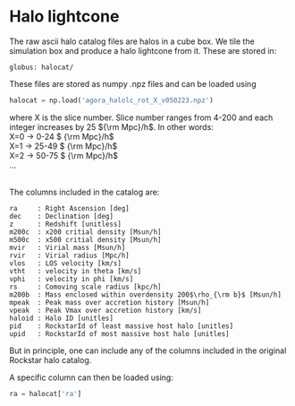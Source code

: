 # Halo lightcone

The raw ascii halo catalog files are halos in a cube box.
We tile the simulation box and produce a halo lightcone from it.
These are stored in:

 ```globus: halocat/```


These files are stored as numpy .npz files and can be loaded using 

```python
halocat = np.load('agora_halolc_rot_X_v050223.npz')
```
where X is the slice number. Slice number ranges from 4-200 and each integer increases by 25 ${\rm Mpc}/h$.
In other words:<BR>
X=0 -> 0-24 $ {\rm Mpc}/h$ <BR>
X=1 -> 25-49 $ {\rm Mpc}/h$ <BR>
X=2 -> 50-75 $ {\rm Mpc}/h$ <BR>
...<BR>
<BR>

The columns included in the catalog are: <BR>
```
ra     : Right Ascension [deg] 
dec    : Declination [deg]  
z      : Redshift [unitless]      
m200c  : x200 critial density [Msun/h]
m500c  : x500 critial density [Msun/h]
mvir   : Virial mass [Msun/h] 
rvir   : Virial radius [Mpc/h] 
vlos   : LOS velocity [km/s]  
vtht   : velocity in theta [km/s]  
vphi   : velocity in phi [km/s]  
rs     : Comoving scale radius [kpc/h]   
m200b  : Mass enclosed within overdensity 200$\rho_{\rm b}$ [Msun/h]
mpeak  : Peak mass over accretion history [Msun/h]
vpeak  : Peak Vmax over accretion history [km/s]
haloid : Halo ID [unitles]   
pid    : RockstarId of least massive host halo [unitles]
upid   : RockstarId of most massive host halo [unitles]
```
But in principle, one can include any of the columns included in the original Rockstar halo catalog.

A specific column can then be loaded using: 

```python
ra = halocat['ra']
```
